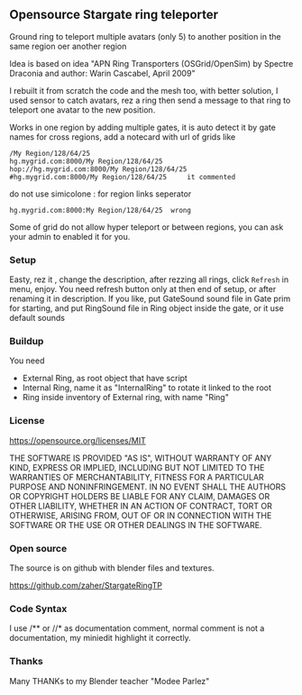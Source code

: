 ## Opensource Stargate ring teleporter ##

Ground ring to teleport multiple avatars (only 5) to another position in the same region oer another region

Idea is based on idea "APN Ring Transporters (OSGrid/OpenSim) by Spectre Draconia and author: Warin Cascabel, April 2009"

I rebuilt it from scratch the code and the mesh too, with better solution, I used sensor to catch avatars, rez a ring then send a message to that ring to teleport one avatar to the new position.

Works in one region by adding multiple gates, it is auto detect it by gate names
for cross regions, add a notecard with url of grids like

    /My Region/128/64/25
    hg.mygrid.com:8000/My Region/128/64/25
    hop://hg.mygrid.com:8000/My Region/128/64/25
    #hg.mygrid.com:8000/My Region/128/64/25     it commented

do not use simicolone : for region links seperator

	hg.mygrid.com:8000:My Region/128/64/25  wrong

Some of grid do not allow hyper teleport or between regions, you can ask your admin to enabled it for you.

### Setup ###

Easty, rez it , change the description, after rezzing all rings, click `Refresh` in menu, enjoy.
You need refresh button only at then end of setup, or after renaming it in description.
If you like, put GateSound sound file in Gate prim for starting, and put RingSound file in Ring object inside the gate, or it use default sounds

### Buildup ###

You need

* External Ring, as root object that have script
* Internal Ring, name it as "InternalRing" to rotate it linked to the root
* Ring inside inventory of External ring, with name "Ring"

### License ###

https://opensource.org/licenses/MIT

THE SOFTWARE IS PROVIDED "AS IS", WITHOUT WARRANTY OF ANY KIND, EXPRESS OR IMPLIED, INCLUDING BUT NOT LIMITED TO THE WARRANTIES OF MERCHANTABILITY, FITNESS FOR A PARTICULAR PURPOSE AND NONINFRINGEMENT. IN NO EVENT SHALL THE AUTHORS OR COPYRIGHT HOLDERS BE LIABLE FOR ANY CLAIM, DAMAGES OR OTHER LIABILITY, WHETHER IN AN ACTION OF CONTRACT, TORT OR OTHERWISE, ARISING FROM, OUT OF OR IN CONNECTION WITH THE SOFTWARE OR THE USE OR OTHER DEALINGS IN THE SOFTWARE.

### Open source ###

The source is on github with blender files and textures.

https://github.com/zaher/StargateRingTP

### Code Syntax ###

I use /**  or  //*  as documentation comment, normal comment is not a documentation, my miniedit highlight it correctly.

### Thanks ###

Many THANKs to my Blender teacher "Modee Parlez"
